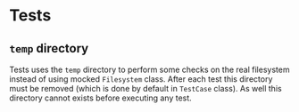 # Tests

## `temp` directory

Tests uses the `temp` directory to perform some checks on the real filesystem instead of using mocked `Filesystem` class. After each test this directory must be removed (which is done by default in `TestCase` class). As well this directory cannot exists before executing any test.
